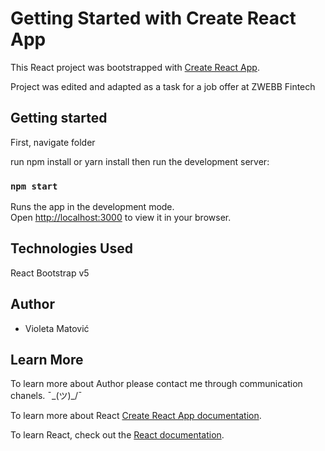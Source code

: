 # Getting Started with Create React App

This React project was bootstrapped with [Create React App](https://github.com/facebook/create-react-app).

Project was edited and adapted as a task for a job offer at ZWEBB Fintech

## Getting started

First, navigate folder

run npm install
or
yarn install
then run the development server:

### `npm start`

Runs the app in the development mode.\
Open [http://localhost:3000](http://localhost:3000) to view it in your browser.

## Technologies Used

React
Bootstrap v5

## Author

- Violeta Matović

## Learn More

To learn more about Author please contact me through communication chanels. ¯\_(ツ)\_/¯

To learn more about React [Create React App documentation](https://facebook.github.io/create-react-app/docs/getting-started).

To learn React, check out the [React documentation](https://reactjs.org/).
